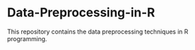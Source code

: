 # Data-Preprocessing-in-R
This repository contains the data preprocessing techniques in R programming.
